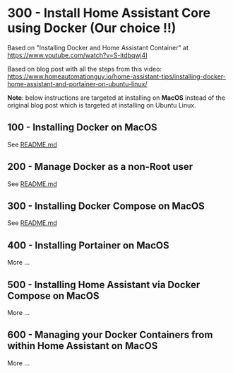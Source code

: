 # 300 - Install Home Assistant Core using Docker (Our choice !!)

Based on "Installing Docker and Home Assistant Container" at https://www.youtube.com/watch?v=S-itdbqwj4I

Based on blog post with all the steps from this video: https://www.homeautomationguy.io/home-assistant-tips/installing-docker-home-assistant-and-portainer-on-ubuntu-linux/

**Note**: below instructions are targeted at installing on **MacOS** instead of the original blog post which is targeted at installing on Ubuntu Linux.

## 100 - Installing Docker on MacOS

See [README.md](./100/README.md)

## 200 - Manage Docker as a non-Root user

See [README.md](./200/README.md)

## 300 - Installing Docker Compose on MacOS

See [README.md](./300/README.md)

## 400 - Installing Portainer on MacOS

More ...

## 500 - Installing Home Assistant via Docker Compose on MacOS

More ...

## 600 - Managing your Docker Containers from within Home Assistant on MacOS

More ...
